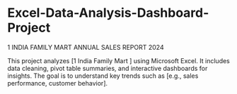 # Excel-Data-Analysis-Dashboard-Project
1 INDIA FAMILY MART ANNUAL SALES REPORT 2024

This project analyzes [1 India Family Mart ] using Microsoft Excel. It includes data cleaning, pivot table summaries, and interactive dashboards for insights. The goal is to understand key trends such as [e.g., sales performance, customer behavior].
